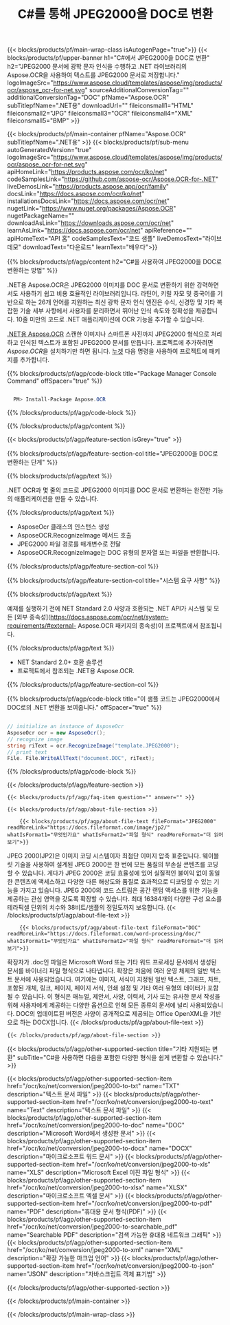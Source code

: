 ﻿---
title: C#를 통해 JPEG2000을 DOC로 변환 
weight: 3920
url: /ko/net/conversion/jpeg2000-to-doc/ 
lang: ko
langdirlevel: 2
locales: ja,it,ru,de,es,fr,nl,id,lt,pl,pt,vi,tr,ko
description: JPEG2000에서 DOC로의 C# 변환을 위한 샘플 코드입니다. VB.NET, Asp.NET 또는 모든 .NET 기반 응용 프로그램 내에서 일괄 JPEG2000 파일을 DOC로 변환하는 API 예제 코드를 사용합니다.
---

{{< blocks/products/pf/main-wrap-class isAutogenPage="true">}}
{{< blocks/products/pf/upper-banner h1="C#에서 JPEG2000을 DOC로 변환" h2="JPEG2000 문서에 광학 문자 인식을 수행하고 .NET 라이브러리의 Aspose.OCR을 사용하여 텍스트를 JPEG2000 문서로 저장합니다." logoImageSrc="https://www.aspose.cloud/templates/aspose/img/products/ocr/aspose_ocr-for-net.svg" sourceAdditionalConversionTag="" additionalConversionTag="DOC" pfName="Aspose.OCR" subTitlepfName=".NET용" downloadUrl="" fileiconsmall1="HTML" fileiconsmall2="JPG" fileiconsmall3="OCR" fileiconsmall4="XML" fileiconsmall5="BMP" >}}


{{< blocks/products/pf/main-container pfName="Aspose.OCR" subTitlepfName=".NET용" >}}
{{< blocks/products/pf/sub-menu autoGeneratedVersion="true" logoImageSrc="https://www.aspose.cloud/templates/aspose/img/products/ocr/aspose_ocr-for-net.svg" apiHomeLink="https://products.aspose.com/ocr/ko/net" codeSamplesLink="https://github.com/aspose-ocr/Aspose.OCR-for-.NET" liveDemosLink="https://products.aspose.app/ocr/family" docsLink="https://docs.aspose.com/ocr/ko/net" installationsDocsLink="https://docs.aspose.com/ocr/net" nugetLink="https://www.nuget.org/packages/Aspose.OCR" nugetPackageName="" downloadAsLink="https://downloads.aspose.com/ocr/net" learnAsLink="https://docs.aspose.com/ocr/net" apiReference="" apiHomeText="API 홈" codeSamplesText="코드 샘플" liveDemosText="라이브 데모" downloadText="다운로드" learnText="배우다">}}

{{% blocks/products/pf/agp/content h2="C#을 사용하여 JPEG2000을 DOC로 변환하는 방법" %}}

.NET용 Aspose.OCR은 JPEG2000 이미지를 DOC 문서로 변환하기 위한 강력하면서도 사용하기 쉽고 비용 효율적인 라이브러리입니다. 라틴어, 키릴 자모 및 중국어를 기반으로 하는 26개 언어를 지원하는 최신 광학 문자 인식 엔진은 수식, 신경망 및 기타 복잡한 기술 세부 사항에서 사용자를 분리하면서 뛰어난 인식 속도와 정확성을 제공합니다. 10줄 미만의 코드로 .NET 애플리케이션에 OCR 기능을 추가할 수 있습니다.

[.NET용 Aspose.OCR](https://products.aspose.com/ocr/net)
 스캔한 이미지나 스마트폰 사진까지 JPEG2000 형식으로 처리하고 인식된 텍스트가 포함된 JPEG2000 문서를 만듭니다. 프로젝트에 추가하려면 *Aspose.OCR*을 설치하기만 하면 됩니다.
 [누겟](https://www.nuget.org/packages/aspose.ocr)
 다음 명령을 사용하여 프로젝트에 패키지를 추가합니다.

{{% blocks/products/pf/agp/code-block title="Package Manager Console Command" offSpacer="true" %}}

```cs

  PM> Install-Package Aspose.OCR

```

{{% /blocks/products/pf/agp/code-block %}}

{{% /blocks/products/pf/agp/content %}}

{{< blocks/products/pf/agp/feature-section isGrey="true" >}}

{{% blocks/products/pf/agp/feature-section-col title="JPEG2000을 DOC로 변환하는 단계" %}}

{{% blocks/products/pf/agp/text %}}

.NET OCR과 몇 줄의 코드로 JPEG2000 이미지를 DOC 문서로 변환하는 완전한 기능의 애플리케이션을 만들 수 있습니다.

{{% /blocks/products/pf/agp/text %}}

+ AsposeOcr 클래스의 인스턴스 생성
+ AsposeOCR.RecognizeImage 메서드 호출
+ JPEG2000 파일 경로를 매개변수로 전달
+ AsposeOCR.RecognizeImage는 DOC 유형의 문자열 또는 파일을 반환합니다.

{{% /blocks/products/pf/agp/feature-section-col %}}

{{% blocks/products/pf/agp/feature-section-col title="시스템 요구 사항" %}}

{{% blocks/products/pf/agp/text %}}

예제를 실행하기 전에 NET Standard 2.0 사양과 호환되는 .NET API가 시스템 및 모든 [외부 종속성](https://docs.aspose.com/ocr/net/system-requirements/#external- Aspose.OCR 패키지의 종속성)이 프로젝트에서 참조됩니다.

{{% /blocks/products/pf/agp/text %}}

- NET Standard 2.0+ 호환 솔루션
- 프로젝트에서 참조되는 .NET용 Aspose.OCR.

{{% /blocks/products/pf/agp/feature-section-col %}}

{{% blocks/products/pf/agp/code-block title="이 샘플 코드는 JPEG2000에서 DOC로의 .NET 변환을 보여줍니다." offSpacer="true" %}}

```cs

// initialize an instance of AsposeOcr
AsposeOcr ocr = new AsposeOcr();
// recognize image
string riText = ocr.RecognizeImage("template.JPEG2000");
// print text
File. File.WriteAllText("document.DOC", riText);

```

{{% /blocks/products/pf/agp/code-block %}}

{{< /blocks/products/pf/agp/feature-section >}}

    {{< blocks/products/pf/agp/faq-item question="" answer="" >}}

    {{< blocks/products/pf/agp/about-file-section >}}
       
        {{< blocks/products/pf/agp/about-file-text fileFormat="JPEG2000" readMoreLink="https://docs.fileformat.com/image/jp2/" whatIsFormat1="무엇인가요" whatIsFormat2="파일 형식" readMoreFormat="더 읽어보기">}}
JPEG 2000(JP2)은 이미지 코딩 시스템이자 최첨단 이미지 압축 표준입니다. 웨이블릿 기술을 사용하여 설계된 JPEG 2000은 한 번에 모든 품질의 무손실 콘텐츠를 코딩할 수 있습니다. 게다가 JPEG 2000은 코딩 효율성에 있어 실질적인 불이익 없이 동일한 콘텐츠에 액세스하고 다양한 다른 해상도와 품질로 효과적으로 디코딩할 수 있는 기능을 가지고 있습니다. JPEG 2000의 코드 스트림은 공간 랜덤 액세스를 위한 기능을 제공하는 관심 영역을 갖도록 확장할 수 있습니다. 최대 16384개의 다양한 구성 요소를 테라픽셀 단위의 치수와 38비트/샘플의 정밀도까지 보유합니다.
        {{< /blocks/products/pf/agp/about-file-text >}}

        {{< blocks/products/pf/agp/about-file-text fileFormat="DOC" readMoreLink="https://docs.fileformat.com/word-processing/doc/" whatIsFormat1="무엇인가요" whatIsFormat2="파일 형식" readMoreFormat="더 읽어보기">}}
확장자가 .doc인 파일은 Microsoft Word 또는 기타 워드 프로세싱 문서에서 생성된 문서를 바이너리 파일 형식으로 나타냅니다. 확장은 처음에 여러 운영 체제의 일반 텍스트 문서에 사용되었습니다. 여기에는 이미지, 서식이 지정된 일반 텍스트, 그래프, 차트, 포함된 개체, 링크, 페이지, 페이지 서식, 인쇄 설정 및 기타 여러 유형의 데이터가 포함될 수 있습니다. 이 형식은 매뉴얼, 제안서, 사양, 이력서, 기사 또는 유사한 문서 작성을 위해 사용자에게 제공하는 다양한 옵션으로 인해 모든 종류의 문서에 널리 사용되었습니다. DOC의 업데이트된 버전은 사양이 공개적으로 제공되는 Office OpenXML을 기반으로 하는 DOCX입니다.
        {{< /blocks/products/pf/agp/about-file-text >}}

    {{< /blocks/products/pf/agp/about-file-section >}}

<!-- aboutfile Ends -->

{{< blocks/products/pf/agp/other-supported-section title="기타 지원되는 변환" subTitle="C#을 사용하면 다음을 포함한 다양한 형식을 쉽게 변환할 수 있습니다." >}}

{{< blocks/products/pf/agp/other-supported-section-item href="/ocr/ko/net/conversion/jpeg2000-to-txt" name="TXT" description="텍스트 문서 파일" >}}
{{< blocks/products/pf/agp/other-supported-section-item href="/ocr/ko/net/conversion/jpeg2000-to-text" name="Text" description="텍스트 문서 파일" >}}
{{< blocks/products/pf/agp/other-supported-section-item href="/ocr/ko/net/conversion/jpeg2000-to-doc" name="DOC" description="Microsoft Word에서 생성한 문서" >}}
{{< blocks/products/pf/agp/other-supported-section-item href="/ocr/ko/net/conversion/jpeg2000-to-docx" name="DOCX" description="마이크로소프트 워드 문서" >}}
{{< blocks/products/pf/agp/other-supported-section-item href="/ocr/ko/net/conversion/jpeg2000-to-xls" name="XLS" description="Microsoft Excel 이진 파일 형식" >}}
{{< blocks/products/pf/agp/other-supported-section-item href="/ocr/ko/net/conversion/jpeg2000-to-xlsx" name="XLSX" description="마이크로소프트 엑셀 문서" >}}
{{< blocks/products/pf/agp/other-supported-section-item href="/ocr/ko/net/conversion/jpeg2000-to-pdf" name="PDF" description="휴대용 문서 형식(PDF)" >}}
{{< blocks/products/pf/agp/other-supported-section-item href="/ocr/ko/net/conversion/jpeg2000-to-searchable_pdf" name="Searchable PDF" description="검색 가능한 휴대용 네트워크 그래픽" >}}
{{< blocks/products/pf/agp/other-supported-section-item href="/ocr/ko/net/conversion/jpeg2000-to-xml" name="XML" description="확장 가능한 마크업 언어" >}}
{{< blocks/products/pf/agp/other-supported-section-item href="/ocr/ko/net/conversion/jpeg2000-to-json" name="JSON" description="자바스크립트 객체 표기법" >}}

{{< /blocks/products/pf/agp/other-supported-section >}}

{{< /blocks/products/pf/main-container >}}
    
{{< /blocks/products/pf/main-wrap-class >}}
